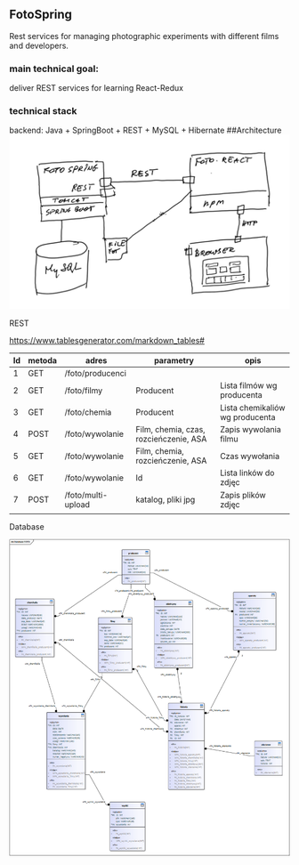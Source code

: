 ## FotoSpring

Rest services for managing photographic experiments with different films and developers.
### main technical  goal:
deliver REST services for learning React-Redux
### technical stack
backend: Java + SpringBoot + REST + MySQL + Hibernate
##Architecture
![](WCM0019.jpeg)


REST

https://www.tablesgenerator.com/markdown_tables#

| Id | metoda | adres             | parametry                              | opis                              |
|----|--------|-------------------|----------------------------------------|-----------------------------------|
| 1  | GET    | /foto/producenci  |      |                                 | Lista producentów filmów i chemii | 
| 2  | GET    | /foto/filmy       | Producent                              | Lista filmów wg producenta        |
| 3  | GET    | /foto/chemia      | Producent                              | Lista chemikaliów wg producenta   |
| 4  | POST   | /foto/wywolanie   | Film, chemia, czas, rozcieńczenie, ASA | Zapis wywolania filmu             |
| 5  | GET    | /foto/wywolanie   | Film, chemia, rozcieńczenie, ASA       | Czas wywołania                    |
| 6  | GET    | /foto/wywolanie   | Id                                     | Lista linków do zdjęc             |
| 7  | POST   | /foto/multi-upload| katalog, pliki jpg                     | Zapis plików zdjęc                |            
     |
				
				
Database

![](baza.png)





